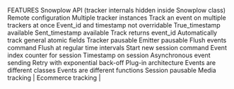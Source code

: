 FEATURES
Snowplow API (tracker internals hidden inside Snowplow class)
Remote configuration
Multiple tracker instances
Track an event on multiple trackers at once
Event_id and timestamp not overridable
True_timestamp available
Sent_timestamp available
Track returns event_id
Automatically track general atomic fields
Tracker pausable
Emitter pausable
Flush events command
Flush at regular time intervals
Start new session command
Event index counter for session
Timestamp on session
Asynchronous event sending
Retry with exponential back-off
Plug-in architecture
Events are different classes
Events are different functions
Session pausable
Media tracking | 
Ecommerce tracking | 
